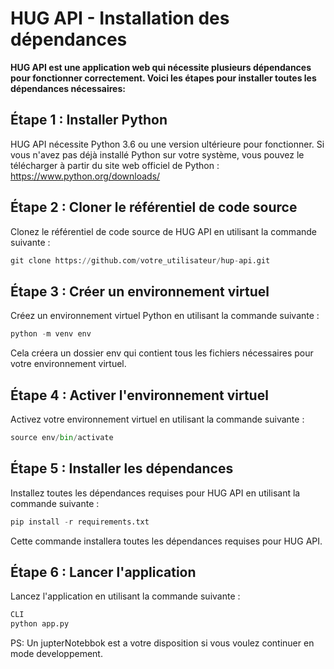 

# HUG API - Installation des dépendances
**HUG API est une application web qui nécessite plusieurs dépendances pour fonctionner correctement. Voici les étapes pour installer toutes les dépendances nécessaires:**

## Étape 1 : Installer Python
HUG API nécessite Python 3.6 ou une version ultérieure pour fonctionner. Si vous n'avez pas déjà installé Python sur votre système, vous pouvez le télécharger à partir du site web officiel de Python : https://www.python.org/downloads/

## Étape 2 : Cloner le référentiel de code source
Clonez le référentiel de code source de HUG API en utilisant la commande suivante :
```python
git clone https://github.com/votre_utilisateur/hup-api.git
```
## Étape 3 : Créer un environnement virtuel
Créez un environnement virtuel Python en utilisant la commande suivante :

```python
python -m venv env
```
Cela créera un dossier env qui contient tous les fichiers nécessaires pour votre environnement virtuel.

## Étape 4 : Activer l'environnement virtuel
Activez votre environnement virtuel en utilisant la commande suivante :

```python
source env/bin/activate
```
## Étape 5 : Installer les dépendances
Installez toutes les dépendances requises pour HUG API en utilisant la commande suivante :

```python
pip install -r requirements.txt
```
Cette commande installera toutes les dépendances requises pour HUG API.

## Étape 6 : Lancer l'application
Lancez l'application en utilisant la commande suivante :

```python
CLI
python app.py
```

PS: Un jupterNotebbok est a votre disposition si vous voulez continuer en mode developpement.